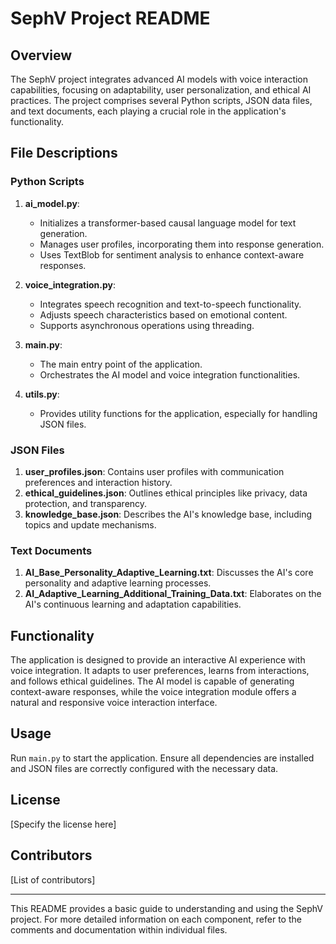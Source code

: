 
# SephV Project README

## Overview
The SephV project integrates advanced AI models with voice interaction capabilities, focusing on adaptability, user personalization, and ethical AI practices. The project comprises several Python scripts, JSON data files, and text documents, each playing a crucial role in the application's functionality.

## File Descriptions

### Python Scripts
1. **ai_model.py**: 
   - Initializes a transformer-based causal language model for text generation.
   - Manages user profiles, incorporating them into response generation.
   - Uses TextBlob for sentiment analysis to enhance context-aware responses.

2. **voice_integration.py**: 
   - Integrates speech recognition and text-to-speech functionality.
   - Adjusts speech characteristics based on emotional content.
   - Supports asynchronous operations using threading.

3. **main.py**: 
   - The main entry point of the application.
   - Orchestrates the AI model and voice integration functionalities.

4. **utils.py**: 
   - Provides utility functions for the application, especially for handling JSON files.

### JSON Files
1. **user_profiles.json**: Contains user profiles with communication preferences and interaction history.
2. **ethical_guidelines.json**: Outlines ethical principles like privacy, data protection, and transparency.
3. **knowledge_base.json**: Describes the AI's knowledge base, including topics and update mechanisms.

### Text Documents
1. **AI_Base_Personality_Adaptive_Learning.txt**: Discusses the AI's core personality and adaptive learning processes.
2. **AI_Adaptive_Learning_Additional_Training_Data.txt**: Elaborates on the AI's continuous learning and adaptation capabilities.

## Functionality
The application is designed to provide an interactive AI experience with voice integration. It adapts to user preferences, learns from interactions, and follows ethical guidelines. The AI model is capable of generating context-aware responses, while the voice integration module offers a natural and responsive voice interaction interface.

## Usage
Run `main.py` to start the application. Ensure all dependencies are installed and JSON files are correctly configured with the necessary data.

## License
[Specify the license here]

## Contributors
[List of contributors]

---

This README provides a basic guide to understanding and using the SephV project. For more detailed information on each component, refer to the comments and documentation within individual files.
